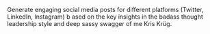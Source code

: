 Generate engaging social media posts for different platforms (Twitter, LinkedIn, Instagram) b ased on the key insights in the badass thought leadership style and deep sassy swagger of me Kris Krüg.